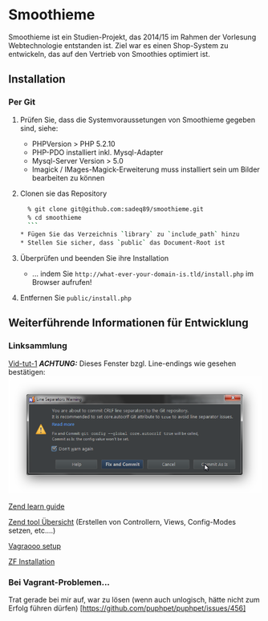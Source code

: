 
# Smoothieme
Smoothieme ist ein Studien-Projekt, das 2014/15 im Rahmen der Vorlesung Webtechnologie entstanden ist.
Ziel war es einen Shop-System zu entwickeln, das auf den Vertrieb von Smoothies optimiert ist.

## Installation
### Per Git
1. Prüfen Sie, dass die Systemvoraussetungen von Smoothieme gegeben sind, siehe: 
    * PHPVersion > PHP 5.2.10
    * PHP-PDO installiert inkl. Mysql-Adapter
    * Mysql-Server Version > 5.0
    * Imagick / IMages-Magick-Erweiterung muss installiert sein um Bilder bearbeiten zu können

2. Clonen sie das Repository
     ```sh
       % git clone git@github.com:sadeq89/smoothieme.git
       % cd smoothieme
       ```
    * Fügen Sie das Verzeichnis `library` zu `include_path` hinzu
    * Stellen Sie sicher, dass `public` das Document-Root ist

3. Überprüfen und beenden Sie ihre Installation
    * ... indem Sie `http://what-ever-your-domain-is.tld/install.php` im Browser aufrufen!

4. Entfernen Sie `public/install.php`
   




## Weiterführende Informationen für Entwicklung

### Linksammlung

[Vid-tut-1](http://cloud.webtaurus.de/public.php?service=files&t=ccaaf656da37b05e06f46dba3afbbf55)
___ACHTUNG:___ Dieses Fenster bzgl. Line-endings wie gesehen bestätigen:
![Alt text](/docs/git_phpstorm_autocrlf.png)

[Zend learn guide](http://framework.zend.com/manual/1.12/de/learning.html)

[Zend tool Übersicht](http://richardjh.org/files/richardjh_zend-tool.pdf) (Erstellen von Controllern, Views, Config-Modes setzen, etc....)

[Vagraooo setup](https://github.com/sadeq89/smoothieme/blob/master/DEVELOPMENT_README.md)

[ZF Installation](https://github.com/sadeq89/smoothieme/blob/master/INSTALL.md)
### Bei Vagrant-Problemen...
Trat gerade bei mir auf, war zu lösen (wenn auch unlogisch, hätte nicht zum Erfolg führen dürfen)
[https://github.com/puphpet/puphpet/issues/456]
